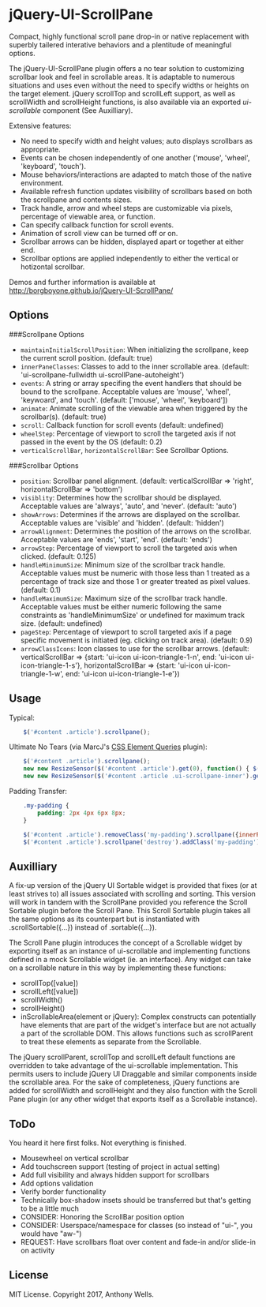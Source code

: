 # jQuery-UI-ScrollPane
Compact, highly functional scroll pane drop-in or native replacement with superbly tailered interative behaviors and a plentitude of meaningful options.

The jQuery-UI-ScrollPane plugin offers a no tear solution to customizing scrollbar look and feel in scrollable areas.  It is adaptable to numerous situations and uses even without the need to specify widths or heights on the target element.  jQuery scrollTop and scrollLeft support, as well as scrollWidth and scrollHeight functions, is also available via an exported *ui-scrollable* component (See Auxilliary).

Extensive features:

- No need to specify width and height values; auto displays scrollbars as appropriate.
- Events can be chosen independently of one another ('mouse', 'wheel', 'keyboard', 'touch').
- Mouse behaviors/interactions are adapted to match those of the native environment.
- Available refresh function updates visibility of scrollbars based on both the scrollpane and contents sizes.
- Track handle, arrow and wheel steps are customizable via pixels, percentage of viewable area, or function.
- Can specify callback function for scroll events.
- Animation of scroll view can be turned off or on.
- Scrollbar arrows can be hidden, displayed apart or together at either end.
- Scrollbar options are applied independently to either the vertical or hotizontal scrollbar.

Demos and further information is available at http://borgboyone.github.io/jQuery-UI-ScrollPane/

Options
-------
###Scrollpane Options
-	`maintainInitialScrollPosition`: When initializing the scrollpane, keep the current scroll position. (default: true)
-	`innerPaneClasses`: Classes to add to the inner scrollable area. (default: 'ui-scrollpane-fullwidth ui-scrollPane-autoheight')
-	`events`: A string or array specifing the event handlers that should be bound to the scrollpane.  Acceptable values are 'mouse', 'wheel', 'keywoard', and 'touch'. (default: ['mouse', 'wheel', 'keyboard'])
-	`animate`: Animate scrolling of the viewable area when triggered by the scrollbar(s). (default: true)
-	`scroll`: Callback function for scroll events (default: undefined)
-	`wheelStep`: Percentage of viewport to scroll the targeted axis if not passed in the event by the OS (default: 0.2)
-	`verticalScrollBar`, `horizontalScrollBar`: See Scrollbar Options.

###Scrollbar Options
-	`position`: Scrollbar panel alignment. (default: verticalScrollBar => 'right', horizontalScrollBar => 'bottom')
-	`visiblity`: Determines how the scrollbar should be displayed.  Acceptable values are 'always', 'auto', and 'never'. (default: 'auto')
-	`showArrows`: Determines if the arrows are displayed on the scrollbar.  Acceptable values are 'visible' and 'hidden'. (default: 'hidden')
-	`arrowAlignment`: Determines the position of the arrows on the scrollbar.  Acceptable values are 'ends', 'start', 'end'. (default: 'ends')
-	`arrowStep`: Percentage of viewport to scroll the targeted axis when clicked. (default: 0.125)
-	`handleMinimumSize`: Minimum size of the scrollbar track handle.  Acceptable values must be numeric with those less than 1 treated as a percentage of track size and those 1 or greater treated as pixel values. (default: 0.1)
-	`handleMaximumSize`: Maximum size of the scrollbar track handle.  Acceptable values must be either numeric following the same constraints as 'handleMinimumSize' or undefined for maximum track size. (default: undefined)
-	`pageStep`: Percentage of viewport to scroll targeted axis if a page specific movement is initiated (eg. clicking on track area). (default: 0.9)
-	`arrowClassIcons`: Icon classes to use for the scrollbar arrows.  (default: verticalScrollBar => {start: 'ui-icon ui-icon-triangle-1-n', end: 'ui-icon ui-icon-triangle-1-s'}, horizontalScrollBar => {start: 'ui-icon ui-icon-triangle-1-w', end: 'ui-icon ui-icon-triangle-1-e'})

Usage
-----
Typical:
```js
    $('#content .article').scrollpane();
```

Ultimate No Tears (via MarcJ's [CSS Element Queries](http://marcj.github.io/css-element-queries/) plugin):
```js
	$('#content .article').scrollpane();
	new new ResizeSensor($('#content .article').get(0), function() { $('#content .article').scrollpane('refresh'); });
	new new ResizeSensor($('#content .article .ui-scrollpane-inner').get(0), function() { $('#content .article').scrollpane('refresh'); });
```

Padding Transfer:
```css
	.my-padding {
		padding: 2px 4px 6px 8px;
	}
```
```js
	$('#content .article').removeClass('my-padding').scrollpane({innerPaneClasses: 'my-padding'});
	$('#content .article').scrollpane('destroy').addClass('my-padding');
```

Auxilliary
----------
A fix-up version of the jQuery UI Sortable widget is provided that fixes (or at least strives to) all issues associated with scrolling and sorting.  This version will work in tandem with the ScrollPane provided you reference the Scroll Sortable plugin before the Scroll Pane.  This Scroll Sortable plugin takes all the same options as its counterpart but  is instantiated with .scrollSortable({...}) instead of .sortable({...}).

The Scroll Pane plugin introduces the concept of a Scrollable widget by exporting itself as an instance of ui-scrollable and implementing functions defined in a mock Scrollable widget (ie. an interface).  Any widget can take on a scrollable nature in this way by implementing these functions:
- scrollTop([value])
- scrollLeft([value])
- scrollWidth()
- scrollHeight()
- inScrollableArea(element or jQuery): Complex constructs can potentially have elements that are part of the widget's interface but are not actually a part of the scrollable DOM.  This allows functions such as scrollParent to treat these elements as separate from the Scrollable.

The jQuery scrollParent, scrollTop and scrollLeft default functions are overridden to take advantage of the ui-scrollable implementation.  This permits users to include jQuery UI Draggable and similar components inside the scrollable area.  For the sake of completeness, jQuery functions are added for scrollWidth and scrollHeight and they also function with the Scroll Pane plugin (or any other widget that exports itself as a Scrollable instance).

ToDo
----
You heard it here first folks.  Not everything is finished.
-	Mousewheel on vertical scrollbar
-	Add touchscreen support (testing of project in actual setting)
-	Add full visibility and always hidden support for scrollbars
-	Add options validation
-	Verify border functionality
-	Technically box-shadow insets should be transferred but that's getting to be a little much
-	CONSIDER: Honoring the ScrollBar position option
-	CONSIDER: Userspace/namespace for classes (so instead of "ui-", you would have "aw-")
-	REQUEST: Have scrollbars float over content and fade-in and/or slide-in on activity

License
-------
MIT License. Copyright 2017, Anthony Wells.
